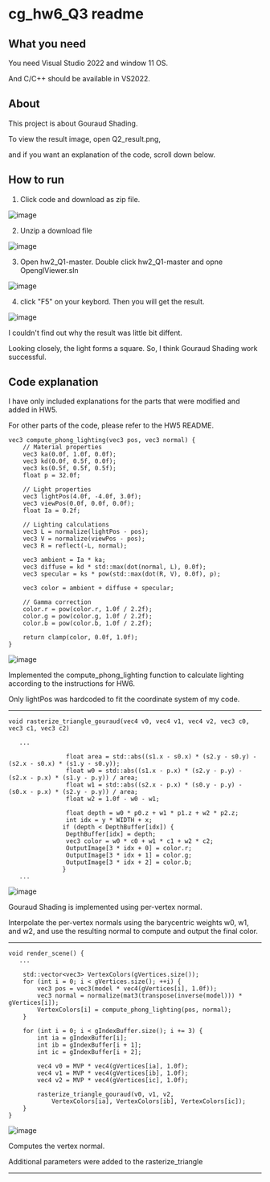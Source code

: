 # cg_hw6_Q3 readme

## What you need
You need Visual Studio 2022 and window 11 OS.

And C/C++ should be available in VS2022.

## About
This project is about Gouraud Shading.

To view the result image, open Q2_result.png, 

and if you want an explanation of the code, scroll down below.

## How to run

1. Click code and download as zip file.
   
![image](https://github.com/user-attachments/assets/7afcd647-0e1a-4451-a316-2d0ec97c7674)



2. Unzip a download file

![image](https://github.com/user-attachments/assets/cce0d53a-fb98-4cd3-8acc-bd15898e987b)



3. Open hw2_Q1-master. Double click hw2_Q1-master and opne OpenglViewer.sln

![image](https://github.com/user-attachments/assets/9466e7d8-84e5-4852-9403-da308e22baf5)



4. click "F5" on your keybord. Then you will get the result.

![image](https://github.com/user-attachments/assets/9cd21ee6-6d94-4880-9709-f9271e5b725c)

I couldn't find out why the result was little bit diffent. 

Looking closely, the light forms a square. So, I think Gouraud Shading work successful.

## Code explanation

I have only included explanations for the parts that were modified and added in HW5.

For other parts of the code, please refer to the HW5 README.

```
vec3 compute_phong_lighting(vec3 pos, vec3 normal) {
    // Material properties
    vec3 ka(0.0f, 1.0f, 0.0f);
    vec3 kd(0.0f, 0.5f, 0.0f);
    vec3 ks(0.5f, 0.5f, 0.5f);
    float p = 32.0f;

    // Light properties
    vec3 lightPos(4.0f, -4.0f, 3.0f);
    vec3 viewPos(0.0f, 0.0f, 0.0f);
    float Ia = 0.2f;

    // Lighting calculations
    vec3 L = normalize(lightPos - pos);
    vec3 V = normalize(viewPos - pos);
    vec3 R = reflect(-L, normal);

    vec3 ambient = Ia * ka;
    vec3 diffuse = kd * std::max(dot(normal, L), 0.0f);
    vec3 specular = ks * pow(std::max(dot(R, V), 0.0f), p);

    vec3 color = ambient + diffuse + specular;

    // Gamma correction
    color.r = pow(color.r, 1.0f / 2.2f);
    color.g = pow(color.g, 1.0f / 2.2f);
    color.b = pow(color.b, 1.0f / 2.2f);

    return clamp(color, 0.0f, 1.0f);
}
```
![image](https://github.com/user-attachments/assets/f4858440-856e-4c25-8725-80eb9d1d917e)

Implemented the compute_phong_lighting function to calculate lighting according to the instructions for HW6.

Only lightPos was hardcoded to fit the coordinate system of my code.

-------------


```
void rasterize_triangle_gouraud(vec4 v0, vec4 v1, vec4 v2, vec3 c0, vec3 c1, vec3 c2)

   ...

                float area = std::abs((s1.x - s0.x) * (s2.y - s0.y) - (s2.x - s0.x) * (s1.y - s0.y));
                float w0 = std::abs((s1.x - p.x) * (s2.y - p.y) - (s2.x - p.x) * (s1.y - p.y)) / area;
                float w1 = std::abs((s2.x - p.x) * (s0.y - p.y) - (s0.x - p.x) * (s2.y - p.y)) / area;
                float w2 = 1.0f - w0 - w1;

                float depth = w0 * p0.z + w1 * p1.z + w2 * p2.z;
                int idx = y * WIDTH + x;
               if (depth < DepthBuffer[idx]) {
                DepthBuffer[idx] = depth;
                vec3 color = w0 * c0 + w1 * c1 + w2 * c2;
                OutputImage[3 * idx + 0] = color.r;
                OutputImage[3 * idx + 1] = color.g;
                OutputImage[3 * idx + 2] = color.b;
               }
   ...

```
![image](https://github.com/user-attachments/assets/1790d620-bade-4b7b-bd4b-f293ac391fcd)


Gouraud Shading is implemented using per-vertex normal.

Interpolate the per-vertex normals using the barycentric weights w0, w1, and w2, and use the resulting normal to compute and output the final color.

-----------
```
void render_scene() {
   ...

    std::vector<vec3> VertexColors(gVertices.size());
    for (int i = 0; i < gVertices.size(); ++i) {
        vec3 pos = vec3(model * vec4(gVertices[i], 1.0f)); 
        vec3 normal = normalize(mat3(transpose(inverse(model))) * gVertices[i]); 
        VertexColors[i] = compute_phong_lighting(pos, normal);
    }

    for (int i = 0; i < gIndexBuffer.size(); i += 3) {
        int ia = gIndexBuffer[i];
        int ib = gIndexBuffer[i + 1];
        int ic = gIndexBuffer[i + 2];

        vec4 v0 = MVP * vec4(gVertices[ia], 1.0f);
        vec4 v1 = MVP * vec4(gVertices[ib], 1.0f);
        vec4 v2 = MVP * vec4(gVertices[ic], 1.0f);

        rasterize_triangle_gouraud(v0, v1, v2,
            VertexColors[ia], VertexColors[ib], VertexColors[ic]);
    }
}
```
![image](https://github.com/user-attachments/assets/4533f093-941d-4b6e-b57a-c417e698039b)

Computes the vertex normal.

Additional parameters were added to the rasterize_triangle

--------------
